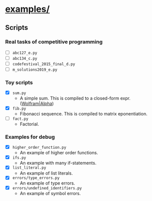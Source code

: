 # [examples/](https://github.com/kmyk/Jikka/tree/master/examples)

## Scripts

### Real tasks of competitive programming

-   [ ] `abc127_e.py`
-   [ ] `abc134_c.py`
-   [ ] `codefestival_2015_final_d.py`
-   [ ] `m_solutions2019_e.py`

### Toy scripts

-   [x] `sum.py`
    -   A simple sum. This is compiled to a closed-form expr. ([Wolfram&#124;Alpha](https://www.wolframalpha.com/input/?i=%5Csum_x%5E%7Bn+-+1%7D+%28ax+%2B+b%29))
-   [x] `fib.py`
    -   Fibonacci sequence. This is compiled to matrix eponentiation.
-   [ ] `fact.py`
    -   Factorial.

### Examples for debug

-   [x] `higher_order_function.py`
    -   An example of higher order functions.
-   [x] `ifs.py`
    -   An example with many if-statements.
-   [x] `list_literal.py`
    -   An example of list literals.
-   [x] `errors/type_errors.py`
    -   An example of type errors.
-   [x] `errors/undefined_identifiers.py`
    -   An example of symbol errors.
